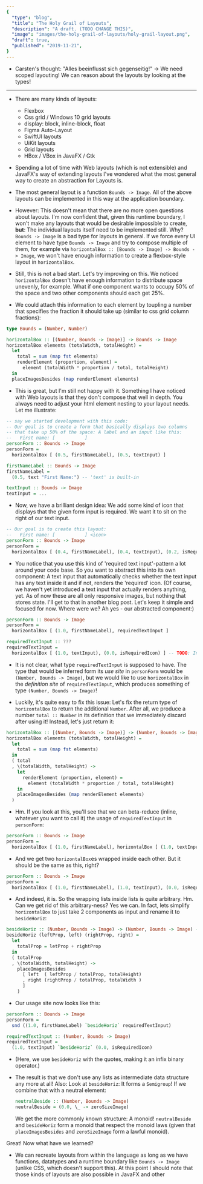 ```yaml
---
{
  "type": "blog",
  "title": "The Holy Grail of Layouts",
  "description": "A draft. (TODO CHANGE THIS)",
  "image": "images/the-holy-grail-of-layouts/holy-grail-layout.png",
  "draft": true,
  "published": "2019-11-21",
}
---
```


* Carsten's thought: "Alles beeinflusst sich gegenseitig!"
-> We need scoped layouting! We can reason about the layouts by looking at the types!

---

* There are many kinds of layouts:
  - Flexbox
  - Css grid / Windows 10 grid layouts
  - display: block, inline-block, float
  - Figma Auto-Layout
  - SwiftUI layouts
  - UiKit layouts
  - Grid layouts
  - HBox / VBox in JavaFX / Gtk

* Spending a lot of time with Web layouts (which is not extensible) and JavaFX's way of extending layouts I've wondered what the most general way to create an abstraction for Layouts is.

* The most general layout is a function `Bounds -> Image`. All of the above layouts can be implemented in this way at the application boundary.

* However: This doesn't mean that there are no more open questions about layouts. I'm now confident that, given this runtime boundary, I won't make any layouts that would be desirable impossible to create, **but**: The individual layouts itself need to be implemented still. Why? `Bounds -> Image` is a bad type for layouts in general. If we force every UI element to have type `Bounds -> Image` and try to compose multiple of them, for example via `horizontalBox :: [Bounds -> Image] -> Bounds -> Image`, we won't have enough information to create a flexbox-style layout in `horizontalBox`.

* Still, this is not a bad start. Let's try improving on this. We noticed `horizontalBox` doesn't have enough information to distribute space unevenly, for example. What if one component wants to occupy 50% of the space and two other components should each get 25%.

* We could attach this information to each element by toupling a number that specifies the fraction it should take up (similar to css grid column fractions):

```purescript
type Bounds = (Number, Number)

horizontalBox :: [(Number, Bounds -> Image)] -> Bounds -> Image
horizontalBox elements (totalWidth, totalHeight) =
  let
    total = sum (map fst elements)
    renderElement (proportion, element) =
      element (totalWidth * proportion / total, totalHeight)
  in
  placeImagesBesides (map renderElement elements)
```

* This is great, but I'm still not happy with it. Something I have noticed with Web layouts is that they don't compose that well in depth. You always need to adjust your html element nesting to your layout needs. Let me illustrate:

```purescript
-- say we started development with this code:
-- Our goal is to create a form that basically displays two columns
-- that take up 50% of the space: A label and an input like this:
--   First name: [           ]
personForm :: Bounds -> Image
personForm =
  horizontalBox [ (0.5, firstNameLabel), (0.5, textInput) ]

firstNameLabel :: Bounds -> Image
firstNameLabel =
  (0.5, text "First Name:") -- 'text' is built-in

textInput :: Bounds -> Image
textInput = ...
```

* Now, we have a brilliant design idea: We add some kind of icon that displays that the given form input is required. We want it to sit on the right of our text input.

```purescript
-- Our goal is to create this layout:
--   First name: [           ] <icon>
personForm :: Bounds -> Image
personForm =
  horizontalBox [ (0.4, firstNameLabel), (0.4, textInput), (0.2, isRequiredIcon)]
```

* You notice that you use this kind of 'required text input'-pattern a lot around your code base. So you want to abstract this into its own component: A text input that automatically checks whether the text input has any text inside it and if not, renders the 'required' icon. (Of course, we haven't yet introduced a text input that actually renders anything, yet. As of now these are all only responsive images, but nothing that stores state. I'll get to that in another blog post. Let's keep it simple and focused for now. Where were we? Ah yes - our abstracted component:)

```purescript
personForm :: Bounds -> Image
personForm =
  horizontalBox [ (1.0, firstNameLabel), requiredTextInput ]

requiredTextInput :: ???
requiredTextInput =
  horizontalBox [ (1.0, textInput), (0.0, isRequiredIcon) ] -- TODO: Introduce a FlexLayout before. Otherwise these layouts don't make sense ;)
```

* It is not clear, what type `requiredTextInput` is supposed to have. The type that would be inferred form its *use site* in `personForm` would be `(Number, Bounds -> Image)`, but we would like to use `horizontalBox` in the *definition site* of `requiredTextInput`, which produces something of type `(Number, Bounds -> Image)`!

* Luckily, it's quite easy to fix this issue: Let's fix the return type of `horizontalBox` to return the additional `Number`. After all, we produce a number `total :: Number` in its definition that we immediately discard after using it! Instead, let's just return it:

```purescript
horizontalBox :: [(Number, Bounds -> Image)] -> (Number, Bounds -> Image)
horizontalBox elements (totalWidth, totalHeight) =
  let
    total = sum (map fst elements)
  in
  ( total
  , \(totalWidth, totalHeight) ->
    let
      renderElement (proportion, element) =
        element (totalWidth * proportion / total, totalHeight)
    in
    placeImagesBesides (map renderElement elements)
  )
```

* Hm. If you look at this, you'll see that we can beta-reduce (inline, whatever you want to call it) the usage of `requiredTextInput` in `personForm`:

```purescript
personForm :: Bounds -> Image
personForm =
  horizontalBox [ (1.0, firstNameLabel), horizontalBox [ (1.0, textInput), (0.0, isRequiredIcon) ] ]
```

* And we get two `horizontalBox`es wrapped inside each other. But it should be the same as this, right?

```purescript
personForm :: Bounds -> Image
personForm =
  horizontalBox [ (1.0, firstNameLabel), (1.0, textInput), (0.0, isRequiredIcon) ]
```

* And indeed, it is. So the wrapping lists inside lists is quite arbitrary. Hm. Can we get rid of this arbitrary-ness? Yes we can. In fact, lets simplify `horizontalBox` to just take 2 components as input and rename it to `besideHoriz`:

```purescript
besideHoriz :: (Number, Bounds -> Image) -> (Number, Bounds -> Image) -> (Number, Bounds -> Image)
besideHoriz (leftProp, left) (rightProp, right) =
  let
    totalProp = letProp + rightProp
  in
  ( totalProp
  , \(totalWidth, totalHeight) ->
    placeImagesBesides
      [ left  ( leftProp / totalProp, totalHeight)
      , right (rightProp / totalProp, totalWidth )
      ]
    )
```

* Our usage site now looks like this:

```purescript
personForm :: Bounds -> Image
personForm =
  snd ((1.0, firstNameLabel) `besideHoriz` requiredTextInput)

requiredTextInput :: (Number, Bounds -> Image)
requiredTextInput =
  (1.0, textInput) `besideHoriz` (0.0, isRequiredIcon)
```

* (Here, we use `besideHoriz` with the quotes, making it an infix binary operator.)
* The result is that we don't use any lists as intermediate data structure any more at all! Also: Look at `besideHoriz`: It forms a `Semigroup`! If we combine that with a neutral element:

  ```purescript
  neutralBeside :: (Number, Bounds -> Image)
  neutralBeside = (0.0, \_ -> zeroSizeImage)
  ```

  We get the more commonly known structure: A monoid! `neutralBeside` and `besideHoriz` form a monoid that respect the monoid laws (given that `placeImagesBesides` and `zeroSizeImage` form a lawful monoid).

Great! Now what have we learned?
* We can recreate layouts from within the language as long as we have functions, datatypes and a runtime boundary like `Bounds -> Image` (unlike CSS, which doesn't support this).
  At this point I should note that those kinds of layouts are also possible in JavaFX and other 